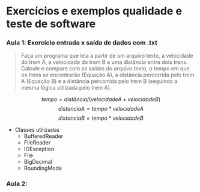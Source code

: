 # Exercícios e exemplos qualidade e teste de software

### Aula 1: Exercício entrada x saída de dados com .txt

> Faça um programa que leia a partir de um arquivo texto, a velocidade do trem A, a velocidade do trem B e uma distância entre dois trens. Calcule e compare com as saídas do arquivo texto, o tempo em que os trens se encontrarão (Equação A), a distância percorrida pelo trem A (Equação B) e a distância percorrida pelo trem B (seguindo a mesma lógica utilizada pelo trem A).

$$tempo = distância/(velocidade A + velocidade B)$$
$$distancia A = tempo * velocidade A$$
$$distancia B = tempo * velocidade B$$

* Classes utilizadas
  * BufferedReader
  * FileReader
  * IOException
  * File
  * BigDecimal
  * RoundingMode

### Aula 2:
